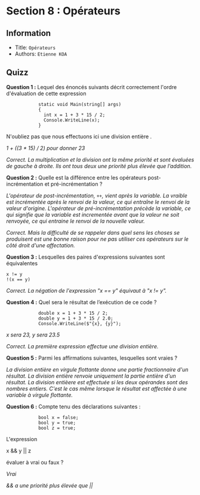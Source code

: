 Section 8 : Opérateurs
===

##  Information
- Title:  `Opérateurs`
- Authors:  `Etienne KOA`


## Quizz

**Question 1 :**
Lequel des énoncés suivants décrit correctement l'ordre d'évaluation de cette expression

```
            static void Main(string[] args)
            {
              int x = 1 + 3 * 15 / 2;
              Console.WriteLine(x);
            }
```       


N'oubliez pas que nous effectuons ici une division entière .

*1 + ((3 * 15) / 2) pour donner 23*

*Correct. La multiplication et la division ont la même priorité et sont évaluées de gauche à droite. Ils ont tous deux une priorité plus élevée que l’addition.*

**Question 2 :**
Quelle est la différence entre les opérateurs post-incrémentation et pré-incrémentation ?

*L'opérateur de post-incrémentation, `++`, vient après la variable. La vraible est incrémentée après le renvoi de la valeur, ce qui entraîne le renvoi de la valeur d'origine. L'opérateur de pré-incrémentation précède la variable, ce qui signifie que la variable est incrementée avant que la valeur ne soit renvoyée, ce qui entraine le renvoi de la nouvelle valeur.*

*Correct. Mais la difficulté de se rappeler dans quel sens les choses se produisent est une bonne raison pour ne pas utiliser ces opérateurs sur le côté droit d'une affectation.*

**Question 3 :**
Lesquelles des paires d'expressions suivantes sont équivalentes

```
x != y
!(x == y)
```

*Correct. La négation de l'expression "x == y" équivaut à "x != y".*

**Question 4 :**
Quel sera le résultat de l’exécution de ce code ?

```
            double x = 1 + 3 * 15 / 2;
            double y = 1 + 3 * 15 / 2.0;
            Console.WriteLine($"{x}, {y}");

```

*x sera 23, y sera 23.5*

*Correct. La première expression effectue une division entière.*

**Question 5 :**
Parmi les affirmations suivantes, lesquelles sont vraies ?

*La division entière en virgule flottante donne une partie fractionnaire d'un résultat. La division entière renvoie uniquement la partie entière d'un résultat. La division entièere est effectuée si les deux opérandes sont des nombres entiers. C'est le cas même lorsque le résultat est affectée à une variable à virgule flottante.*

**Question 6 :**
Compte tenu des déclarations suivantes :

```
            bool x = false; 
            bool y = true; 
            bool z = true; 
```

L'expression

x && y || z

évaluer à vrai ou faux ?

*Vrai*

*&& a une priorité plus élevée que ||*

